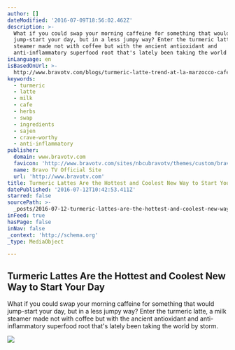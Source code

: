 ```yaml
---
author: []
dateModified: '2016-07-09T18:56:02.462Z'
description: >-
  What if you could swap your morning caffeine for something that would
  jump-start your day, but in a less jumpy way? Enter the turmeric latte, a milk
  steamer made not with coffee but with the ancient antioxidant and
  anti-inflammatory superfood root that's lately been taking the world by storm.
inLanguage: en
isBasedOnUrl: >-
  http://www.bravotv.com/blogs/turmeric-latte-trend-at-la-marzocco-cafe-gratitude-sajen-jamu
keywords:
  - turmeric
  - latte
  - milk
  - cafe
  - herbs
  - swap
  - ingredients
  - sajen
  - crave-worthy
  - anti-inflammatory
publisher:
  domain: www.bravotv.com
  favicon: 'http://www.bravotv.com/sites/nbcubravotv/themes/custom/bravotv/favicon.ico'
  name: Bravo TV Official Site
  url: 'http://www.bravotv.com'
title: Turmeric Lattes Are the Hottest and Coolest New Way to Start Your Day
datePublished: '2016-07-12T10:42:53.411Z'
starred: false
sourcePath: >-
  _posts/2016-07-12-turmeric-lattes-are-the-hottest-and-coolest-new-way-to-start.md
inFeed: true
hasPage: false
inNav: false
_context: 'http://schema.org'
_type: MediaObject

---
```

<article style=""><h1>Turmeric Lattes Are the Hottest and Coolest New Way to Start Your Day</h1><p>What if you could swap your morning caffeine for something that would jump-start your day, but in a less jumpy way? Enter the turmeric latte, a milk steamer made not with coffee but with the ancient antioxidant and anti-inflammatory superfood root that's lately been taking the world by storm.</p><img src="http://www.bravotv.com/sites/nbcubravotv/files/field_blog_image/2016/06/the-feast-tumeric-latte-promote.jpg" /></article>